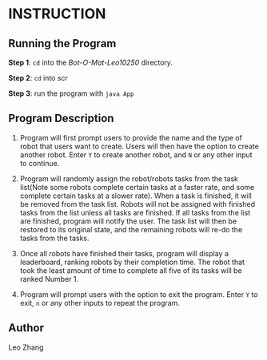 # INSTRUCTION

## Running the Program

**Step 1**: `cd` into the _Bot-O-Mat-Leo10250_ directory.

**Step 2**: `cd` into _scr_

**Step 3**: run the program with `java App`

## Program Description

1. Program will first prompt users to provide the name and the type of robot that users want to create. Users will then have the option to create another robot. Enter `Y` to create another robot, and `N` or any other input to continue.

2. Program will randomly assign the robot/robots tasks from the task list(Note some robots complete certain tasks at a faster rate, and some complete certain tasks at a slower rate). When a task is finished, it will be removed from the task list. Robots will not be assigned with finished tasks from the list unless all tasks are finished. If all tasks from the list are finished, program will notify the user. The task list will then be restored to its original state, and the remaining robots will re-do the tasks from the tasks.

3. Once all robots have finished their tasks, program will display a leaderboard, ranking robots by their completion time. The robot that took the least amount of time to complete all five of its tasks will be ranked Number 1.

4. Program will prompt users with the option to exit the program. Enter `Y` to exit, `n` or any other inputs to repeat the program.

## Author

Leo Zhang
